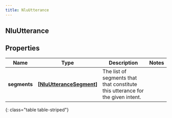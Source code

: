 ```yaml
---
title: NluUtterance
---
```

## NluUtterance

## Properties

|Name | Type | Description | Notes|
|------------ | ------------- | ------------- | -------------|
| **segments** | [**[NluUtteranceSegment]**](NluUtteranceSegment.html) | The list of segments that that constitute this utterance for the given intent. | |
{: class="table table-striped"}


